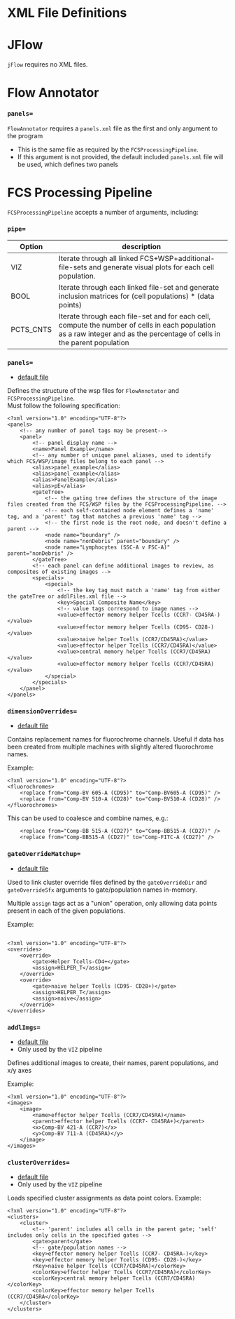 XML File Definitions  
======================

# JFlow

`jFlow` requires no XML files.

# Flow Annotator

### `panels=`

`FlowAnnotator` requires a `panels.xml` file as the first and only argument to the program  
  - This is the same file as required by the `FCSProcessingPipeline`.   
  - If this argument is not provided, the default included `panels.xml` file will be used, which defines two panels 

# FCS Processing Pipeline

`FCSProcessingPipeline` accepts a number of arguments, including:

### `pipe=`

Option     |  description  
-----------|-------------  
VIZ        |  Iterate through all linked FCS+WSP+additional-file-sets and generate visual plots for each cell population.  
BOOL	   |  Iterate through each linked file-set and generate inclusion matrices for (cell populations) * (data points)     
PCTS_CNTS  |  Iterate through each file-set and for each cell, compute the number of cells in each population as a raw integer and as the percentage of cells in the parent population  
		
### `panels=`

 - [default file](https://github.com/PankratzLab/jFlow/tree/master/Genv-flow/src/main/resources/docs/panels.xml)
 
Defines the structure of the wsp files for `FlowAnnotator` and `FCSProcessingPipeline`.  
Must follow the following specification:

```
<?xml version="1.0" encoding="UTF-8"?>
<panels>
	<!-- any number of panel tags may be present-->
	<panel>
		<!-- panel display name -->
		<name>Panel Example</name>
		<!-- any number of unique panel aliases, used to identify which FCS/WSP/image files belong to each panel -->
		<alias>panel_example</alias>
		<alias>panel example</alias>
		<alias>PanelExample</alias>
		<alias>pE</alias>
		<gateTree>
			<!-- the gating tree defines the structure of the image files created from the FCS/WSP files by the FCSProcessingPipeline. -->
			<!-- each self-contained node element defines a 'name' tag, and a 'parent' tag that matches a previous 'name' tag -->
			<!-- the first node is the root node, and doesn't define a parent -->
			<node name="boundary" />
			<node name="nonDebris" parent="boundary" />
			<node name="Lymphocytes (SSC-A v FSC-A)" parent="nonDebris" />
		</gateTree>
		<!-- each panel can define additional images to review, as composites of existing images -->
		<specials>
			<special>
				<!-- the key tag must match a 'name' tag from either the gateTree or addlFiles.xml file -->
				<key>Special Composite Name</key>
				<!-- value tags correspond to image names -->
				<value>effector memory helper Tcells (CCR7- CD45RA-)</value>
				<value>effector memory helper Tcells (CD95- CD28-)</value>
				<value>naive helper Tcells (CCR7/CD45RA)</value>
				<value>effector helper Tcells (CCR7/CD45RA)</value>
				<value>central memory helper Tcells (CCR7/CD45RA)</value>
				<value>effector memory helper Tcells (CCR7/CD45RA)</value>
			</special>
		</specials>
	</panel>
</panels>
```

### `dimensionOverrides=`

 - [default file](https://github.com/PankratzLab/jFlow/tree/master/Genv-flow/src/main/resources/docs/fluorochromeNameOverrides2.xml)  
 
Contains replacement names for fluorochrome channels.  Useful if data has been created from multiple machines with slightly altered fluorochrome names.

Example:

```
<?xml version="1.0" encoding="UTF-8"?>
<fluorochromes>
	<replace from="Comp-BV 605-A (CD95)" to="Comp-BV605-A (CD95)" />
    <replace from="Comp-BV 510-A (CD28)" to="Comp-BV510-A (CD28)" />
</fluorochromes>
```

This can be used to coalesce and combine names, e.g.:

```
    <replace from="Comp-BB 515-A (CD27)" to="Comp-BB515-A (CD27)" />
    <replace from="Comp-BB515-A (CD27)" to="Comp-FITC-A (CD27)" />
```


### `gateOverrideMatchup=`

 - [default file](https://github.com/PankratzLab/jFlow/tree/master/Genv-flow/src/main/resources/docs/overrideMatch.xml)

 Used to link cluster override files defined by the `gateOverrideDir` and `gateOverrideSfx` arguments to gate/population names in-memory.  
 
 Multiple `assign` tags act as a "union" operation, only allowing data points present in each of the given populations.  
   
 Example:
 
```
  
<?xml version="1.0" encoding="UTF-8"?>
<overrides>
	<override>
		<gate>Helper Tcells-CD4+</gate>
		<assign>HELPER_T</assign>
	</override>
	<override>
		<gate>naive helper Tcells (CD95- CD28+)</gate>
		<assign>HELPER_T</assign>
		<assign>naive</assign>
	</override>
</overrides> 
```

	
### `addlImgs=`

 - [default file](https://github.com/PankratzLab/jFlow/tree/master/Genv-flow/src/main/resources/docs/addlImgs.xml)  
 - Only used by the `VIZ` pipeline
 
Defines additional images to create, their names, parent populations, and x/y axes

Example:

```	
<?xml version="1.0" encoding="UTF-8"?>
<images>
	<image>
		<name>effector helper Tcells (CCR7/CD45RA)</name>
		<parent>effector helper Tcells (CCR7- CD45RA+)</parent>
		<x>Comp-BV 421-A (CCR7)</x>
		<y>Comp-BV 711-A (CD45RA)</y>
	</image>
</images>	
```

### `clusterOverrides=`  

 - [default file](https://github.com/PankratzLab/jFlow/tree/master/Genv-flow/src/main/resources/docs/clusterOverrides.xml)  
 - Only used by the `VIZ` pipeline
 
 Loads specified cluster assignments as data point colors.
 Example:
 
```
<?xml version="1.0" encoding="UTF-8"?>
<clusters>
	<cluster>
		<!-- 'parent' includes all cells in the parent gate; 'self' includes only cells in the specified gates -->
		<gate>parent</gate>
		<!-- gate/population names -->
		<key>effector memory helper Tcells (CCR7- CD45RA-)</key>
		<key>effector memory helper Tcells (CD95- CD28-)</key>
		rKey>naive helper Tcells (CCR7/CD45RA)</colorKey>
		<colorKey>effector helper Tcells (CCR7/CD45RA)</colorKey>
		<colorKey>central memory helper Tcells (CCR7/CD45RA)</colorKey>
		<colorKey>effector memory helper Tcells (CCR7/CD45RA</colorKey>
	</cluster>
</clusters>
```

